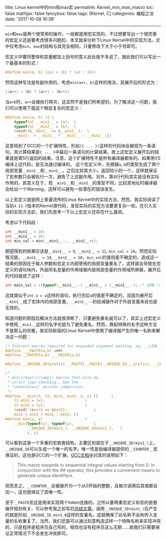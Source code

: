 title: Linux kernel中的min和max宏
permalink: Kernel_min_max_macro
toc: false
mathjax: false
fancybox: false
tags: [Kernel, C]
categories: 编程之法
date: '2017-10-08 16:38'

---

`min`和`max`是两个很常用的操作，一般都是用宏实现的，不过想要写出一个很完善的宏定义还是要考虑很多问题的，本文就来分析下Linux Kernel中的实现方法。文中仅考虑`min`，`max`的结构与其完全相同，只要修改下大于小于号即可。

<!--more-->

宏定义中要将整体和变量都加上括号的意义此处就不多说了，据此我们可以写出一个最基本的形式：

```c
#define min(a, b) ((a) < (b) ? (a) : (b))
```

然而这种写法是有副作用的，考虑`min(a++, b)`这样的用法，其展开后的形式为：

```C
((a++) < (b) ? (a++) : (b++))
```

当`a<b`时，`a++`会被执行两次，这显然不是我们所希望的，为了解决这一问题，我们可以使用下面这个稍显复杂的宏定义：

```C
#define min(a, b) ({ \
	typeof(a) __min1__ = (a);  \
	typeof(b) __min2__ = (b);  \
	(void)(&__min1__ == &__min2__);  \
	__min1__ < __min2__ ? __min1__ : __min2__;})
```

这里用到了GCC的一个扩展特性，形如`({ ... })`这样的代码块会被视为一条语句，其计算结果是`{ ... }`中最后一条语句的计算结果。故上述宏定义展开后的结果就是第5行返回的结果。注意，这个扩展特性不是所有编译器都有的，如果用VS编译上述代码，是无法通过编译的。
这个宏定义中，先根据`a`, `b`的类型生成了两个局部变量`__min1__`和`__min2__`，之后比较其大小，返回较小的一个，这样就保证了宏参数只会被执行一次，避免了上述副作用。另外，第4行代码其实是没有实际作用的，其意义在于，若`__min1__`和`__min2__`的类型不同，比较其地址时编译器会给出一个Warning，这样可以避免一些潜在的错误发生。

以上宏定义就是网上普遍流传的Linux Kernel中的实现方法，然而，我实际阅读了当前`4.12.7`版本的Kernel源代码，发现实际的实现方法要更复杂一些。在引入实际的实现方法前，我们先思考一下以上宏定义还存在什么漏洞。

考虑以下代码段：

```C
int __min1__ = 10;
int __min2__ = 20;
int min_val = min(__min1__--, __min2__++);
```

期望得到的结果应该是`__min1__ = 9`, `__min2__ = 21`, `min_val = 10`。然而实际情况是，`__min1__ = 10`, `__min2__ = 20`，`min_val`的值则是不确定的。造成这一结果的原因在于输入参数和宏定义内部使用的局部变量重名了，这样就会导致在宏定义的语句块内，外层同名变量的作用域被内层局部变量的作用域所屏蔽，展开后的代码就成了这样：

```C
int main_val = ({typeof(__min1__--) __min1__ = (__min1__--); /* 省略 */ })
```

这就类似于`int a = a`这样的语句，执行完后`a`的值是不确定的，且因为展开后`__min1__`成了宏体内的局部变量，`__min1__--`的自减操作对于外层变量来说也是无效的。

知道问题的原因后解决方法就很清晰了，只要避免重名就可以了，其实上述宏定义中使用`__min1__`这样的名字也是为了避免重名，然而，靠起特殊的名字这种方法不是那么的优雅，故实际新版的Linux Kernel中使用了编译器产生的唯一名称来解决这一问题：

```C
/* Indirect macros required for expanded argument pasting, eg. __LINE__. */
#define ___PASTE(a,b) a##b
#define __PASTE(a,b) ___PASTE(a,b)

#define __UNIQUE_ID(prefix) __PASTE(__PASTE(__UNIQUE_ID_, prefix), __COUNTER__)

/*
 * min()/max()/clamp() macros that also do
 * strict type-checking.. See the
 * "unnecessary" pointer comparison.
 */
#define __min(t1, t2, min1, min2, x, y) ({		\
	t1 min1 = (x);					\
	t2 min2 = (y);					\
	(void) (&min1 == &min2);			\
	min1 < min2 ? min1 : min2; })
#define min(x, y)					\
	__min(typeof(x), typeof(y),			\
	      __UNIQUE_ID(min1_), __UNIQUE_ID(min2_),	\
	      x, y)
```

可以看到这是一个多重的宏嵌套结构，主要区别就在于`__UNIQUE_ID(min1_)`上，`__UNIQUE_ID`可以生成一个唯一的名字。唯一性是由编译器提供的`__COUNTER__`宏保证的，这也是GCC的一个扩展，[GCC文档中](https://gcc.gnu.org/onlinedocs/cpp/Common-Predefined-Macros.html)对其的说明如下：

> This macro expands to sequential integral values starting from 0. In conjunction with the ## operator, this provides a convenient means to generate unique identifiers.

简而言之，`__COUNTER__`会被展开为一个从0开始的整数，且每次调用后其值都会加一，这也就保证了其唯一性。

至于`__PASTE`宏这是用来实现两个token连接的，之所以要两重宏定义和宏的嵌套展开规则有关，可以参考我之前写的[总结文章](/2017/10/06/C_Macro/)。调用`__UNIQUE_ID(min1_)`后产生的就是形如`__UNIQUE_ID_min1_0`这样的变量名，这就确保了此名称不会和传入变量的名称重复了。当然，我们还是可以通过刻意构造这样一个特殊名称来实现冲突的，只是程序是程序员自己写的，相信也没有程序员这么无聊……故我们只需要保证正常情况下不会发生冲突即可。

